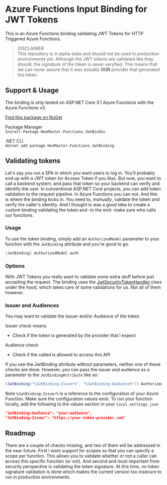 # Azure Functions Input Binding for JWT Tokens

This is an Azure Functions binding validating JWT Tokens for HTTP Triggered Azure Functions.

> DISCLAIMER  
> This repository is in alpha state and should not be used in production environments yet. Although the JWT tokens are validated like they should, the signature of the token is never veryfied. This means that we can never assure that it was actually **OUR** provider that generated the token.

## Support & Usage
The binding is only tested on ASP.NET Core 3.1 Azure Functions with the Azure Functions v3.

[Find this package on NuGet](https://www.nuget.org/packages/HexMaster.Functions.JwtBinding/)  

Package Manager  
`Install-Package HexMaster.Functions.JwtBindin`

.NET CLI  
`dotnet add package HexMaster.Functions.JwtBinding`


## Validating tokens
Let's say you run a SPA in which you want users to log in. You'll probably end up with a JWT token (or Access Token if you like). But now, you want to call a backend system, and pass that token so your backend can verify and identify the user. In conventional ASP.NET Core projects, you can add token validation to the request pipeline. In Azure Functions you can not. And this is where the binding kicks in. You need to, _manually_, validate the token and verify the caller's identity. And I thought is was a good idea to create a custom binding validating the token and -in the end- make sure who calls our functions.

### Usage
To use the token binding, simply add an `AuthorizedModel` parameter to your function with the `JwtBinding` attribute and you're good to go.

```csharp
[JwtBinding] AuthorizedModel auth
```

### Options
With JWT Tokens you really want to validate some extra stuff before just accepting the request. The binding uses the [JwtSecurityTokenHandler ](https://docs.microsoft.com/en-us/dotnet/api/system.identitymodel.tokens.jwt.jwtsecuritytokenhandler?view=azure-dotnet&WT.mc_id=AZ-MVP-5003924) class under the hood, which takes care of some validations for us. Not all of them however.

### Issuer and Audiences
You may want to validate the Issuer and/or Audience of the token.

Issuer check means
- Check if the token is generated by the provider that I expect

Audience check
- Check if the called is allowed to access this API

If you use the JwtBinding attribute without parameters, neither one of these checks are done. However, you can pass the issuer and audience as a parameter to the `JwtBindingAttribute` like so:
```csharp
[JwtBinding("%JwtBinding:Issuer%", "%JwtBinding:Audience%")] AuthorizedModel auth
```

Note `%JwtBinding:Issuer%` is a reference to the configuration of your Azure Function. Make sure the configuration values exist. To run your function locally, add the following to the values section in your `local.settings.json`

```json
"JwtBinding:Audience": "your-audience",
"JwtBinding:Issuer": "https://your-token-provider.com"
```

## Roadmap
There are a couple of checks missing, and two of them will be addressed in the near future. First I want support for scopes so that you can specify a scope per function. This allows you to validate whether or not a caller can access this specific function (or not). And second and most important from security perspective is validating the token signature. At this time, no token signature validation is done which makes the current version too insecure to run in production environments.